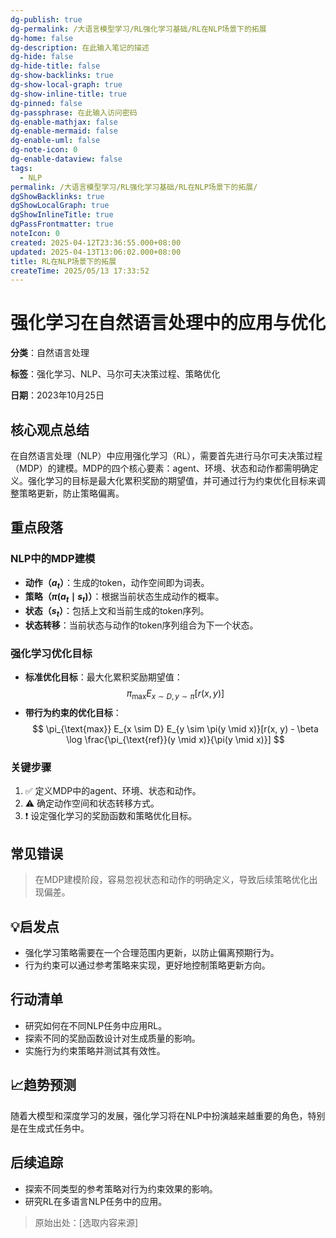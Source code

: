 ```yaml
---
dg-publish: true
dg-permalink: /大语言模型学习/RL强化学习基础/RL在NLP场景下的拓展
dg-home: false
dg-description: 在此输入笔记的描述
dg-hide: false
dg-hide-title: false
dg-show-backlinks: true
dg-show-local-graph: true
dg-show-inline-title: true
dg-pinned: false
dg-passphrase: 在此输入访问密码
dg-enable-mathjax: false
dg-enable-mermaid: false
dg-enable-uml: false
dg-note-icon: 0
dg-enable-dataview: false
tags:
  - NLP
permalink: /大语言模型学习/RL强化学习基础/RL在NLP场景下的拓展/
dgShowBacklinks: true
dgShowLocalGraph: true
dgShowInlineTitle: true
dgPassFrontmatter: true
noteIcon: 0
created: 2025-04-12T23:36:55.000+08:00
updated: 2025-04-13T13:06:02.000+08:00
title: RL在NLP场景下的拓展
createTime: 2025/05/13 17:33:52
---
```




# 强化学习在自然语言处理中的应用与优化
**分类**：自然语言处理

**标签**：强化学习、NLP、马尔可夫决策过程、策略优化

**日期**：2023年10月25日

## 核心观点总结
在自然语言处理（NLP）中应用强化学习（RL），需要首先进行马尔可夫决策过程（MDP）的建模。MDP的四个核心要素：agent、环境、状态和动作都需明确定义。强化学习的目标是最大化累积奖励的期望值，并可通过行为约束优化目标来调整策略更新，防止策略偏离。


## 重点段落

### NLP中的MDP建模
- **动作（$a_t$）**：生成的token，动作空间即为词表。
- **策略（$\pi(a_t \mid s_t)$）**：根据当前状态生成动作的概率。
- **状态（$s_t$）**：包括上文和当前生成的token序列。
- **状态转移**：当前状态与动作的token序列组合为下一个状态。


### 强化学习优化目标
- **标准优化目标**：最大化累积奖励期望值：
  $$
  \pi_{\text{max}} E_{x \sim D, y \sim \pi}[r(x, y)]
  $$
- **带行为约束的优化目标**：
  $$
  \pi_{\text{max}} E_{x \sim D} E_{y \sim \pi(y \mid x)}[r(x, y) - \beta \log \frac{\pi_{\text{ref}}(y \mid x)}{\pi(y \mid x)}]
  $$


### 关键步骤
1. ✅ 定义MDP中的agent、环境、状态和动作。
2. ⚠ 确定动作空间和状态转移方式。
3. ❗ 设定强化学习的奖励函数和策略优化目标。


## 常见错误
> 在MDP建模阶段，容易忽视状态和动作的明确定义，导致后续策略优化出现偏差。


## 💡启发点
- 强化学习策略需要在一个合理范围内更新，以防止偏离预期行为。
- 行为约束可以通过参考策略来实现，更好地控制策略更新方向。


## 行动清单
- 研究如何在不同NLP任务中应用RL。
- 探索不同的奖励函数设计对生成质量的影响。
- 实施行为约束策略并测试其有效性。


## 📈趋势预测
随着大模型和深度学习的发展，强化学习将在NLP中扮演越来越重要的角色，特别是在生成式任务中。


## 后续追踪
- 探索不同类型的参考策略对行为约束效果的影响。
- 研究RL在多语言NLP任务中的应用。

> 原始出处：[选取内容来源]
